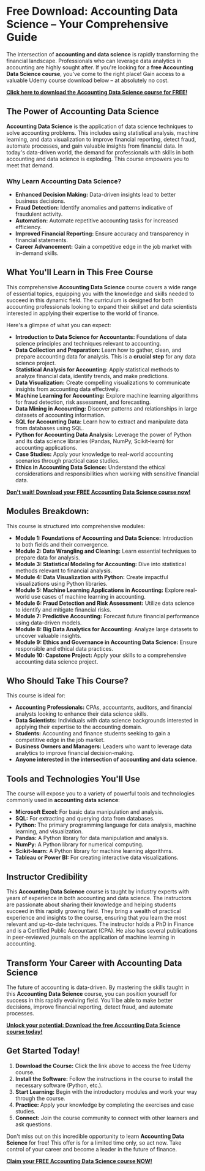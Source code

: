 # Free Download: Accounting Data Science – Your Comprehensive Guide

The intersection of **accounting and data science** is rapidly transforming the financial landscape. Professionals who can leverage data analytics in accounting are highly sought after. If you're looking for a **free Accounting Data Science course**, you've come to the right place! Gain access to a valuable Udemy course download below – at absolutely no cost.

[**Click here to download the Accounting Data Science course for FREE!**](https://udemywork.com/accounting-data-science)

## The Power of Accounting Data Science

**Accounting Data Science** is the application of data science techniques to solve accounting problems. This includes using statistical analysis, machine learning, and data visualization to improve financial reporting, detect fraud, automate processes, and gain valuable insights from financial data. In today's data-driven world, the demand for professionals with skills in both accounting and data science is exploding. This course empowers you to meet that demand.

### Why Learn Accounting Data Science?

*   **Enhanced Decision Making:** Data-driven insights lead to better business decisions.
*   **Fraud Detection:** Identify anomalies and patterns indicative of fraudulent activity.
*   **Automation:** Automate repetitive accounting tasks for increased efficiency.
*   **Improved Financial Reporting:** Ensure accuracy and transparency in financial statements.
*   **Career Advancement:** Gain a competitive edge in the job market with in-demand skills.

## What You'll Learn in This Free Course

This comprehensive **Accounting Data Science** course covers a wide range of essential topics, equipping you with the knowledge and skills needed to succeed in this dynamic field. The curriculum is designed for both accounting professionals looking to expand their skillset and data scientists interested in applying their expertise to the world of finance.

Here's a glimpse of what you can expect:

*   **Introduction to Data Science for Accountants:** Foundations of data science principles and techniques relevant to accounting.
*   **Data Collection and Preparation:** Learn how to gather, clean, and prepare accounting data for analysis. This is a **crucial step** for any data science project.
*   **Statistical Analysis for Accounting:** Apply statistical methods to analyze financial data, identify trends, and make predictions.
*   **Data Visualization:** Create compelling visualizations to communicate insights from accounting data effectively.
*   **Machine Learning for Accounting:** Explore machine learning algorithms for fraud detection, risk assessment, and forecasting.
*   **Data Mining in Accounting:** Discover patterns and relationships in large datasets of accounting information.
*   **SQL for Accounting Data:** Learn how to extract and manipulate data from databases using SQL.
*   **Python for Accounting Data Analysis:** Leverage the power of Python and its data science libraries (Pandas, NumPy, Scikit-learn) for accounting applications.
*   **Case Studies:** Apply your knowledge to real-world accounting scenarios through practical case studies.
*   **Ethics in Accounting Data Science:** Understand the ethical considerations and responsibilities when working with sensitive financial data.

[**Don't wait! Download your FREE Accounting Data Science course now!**](https://udemywork.com/accounting-data-science)

## Modules Breakdown:

This course is structured into comprehensive modules:

*   **Module 1: Foundations of Accounting and Data Science:** Introduction to both fields and their convergence.
*   **Module 2: Data Wrangling and Cleaning:** Learn essential techniques to prepare data for analysis.
*   **Module 3: Statistical Modeling for Accounting:** Dive into statistical methods relevant to financial analysis.
*   **Module 4: Data Visualization with Python:** Create impactful visualizations using Python libraries.
*   **Module 5: Machine Learning Applications in Accounting:** Explore real-world use cases of machine learning in accounting.
*   **Module 6: Fraud Detection and Risk Assessment:** Utilize data science to identify and mitigate financial risks.
*   **Module 7: Predictive Accounting:** Forecast future financial performance using data-driven models.
*   **Module 8: Big Data Analytics for Accounting:** Analyze large datasets to uncover valuable insights.
*   **Module 9: Ethics and Governance in Accounting Data Science:** Ensure responsible and ethical data practices.
*   **Module 10: Capstone Project:** Apply your skills to a comprehensive accounting data science project.

## Who Should Take This Course?

This course is ideal for:

*   **Accounting Professionals:** CPAs, accountants, auditors, and financial analysts looking to enhance their data science skills.
*   **Data Scientists:** Individuals with data science backgrounds interested in applying their expertise to the accounting domain.
*   **Students:** Accounting and finance students seeking to gain a competitive edge in the job market.
*   **Business Owners and Managers:** Leaders who want to leverage data analytics to improve financial decision-making.
*   **Anyone interested in the intersection of accounting and data science.**

## Tools and Technologies You'll Use

The course will expose you to a variety of powerful tools and technologies commonly used in **accounting data science**:

*   **Microsoft Excel:** For basic data manipulation and analysis.
*   **SQL:** For extracting and querying data from databases.
*   **Python:** The primary programming language for data analysis, machine learning, and visualization.
*   **Pandas:** A Python library for data manipulation and analysis.
*   **NumPy:** A Python library for numerical computing.
*   **Scikit-learn:** A Python library for machine learning algorithms.
*   **Tableau or Power BI:** For creating interactive data visualizations.

## Instructor Credibility

This **Accounting Data Science** course is taught by industry experts with years of experience in both accounting and data science. The instructors are passionate about sharing their knowledge and helping students succeed in this rapidly growing field. They bring a wealth of practical experience and insights to the course, ensuring that you learn the most relevant and up-to-date techniques. The instructor holds a PhD in Finance and is a Certified Public Accountant (CPA). He also has several publications in peer-reviewed journals on the application of machine learning in accounting.

## Transform Your Career with Accounting Data Science

The future of accounting is data-driven. By mastering the skills taught in this **Accounting Data Science** course, you can position yourself for success in this rapidly evolving field. You'll be able to make better decisions, improve financial reporting, detect fraud, and automate processes.

[**Unlock your potential: Download the free Accounting Data Science course today!**](https://udemywork.com/accounting-data-science)

## Get Started Today!

1.  **Download the Course:** Click the link above to access the free Udemy course.
2.  **Install the Software:** Follow the instructions in the course to install the necessary software (Python, etc.).
3.  **Start Learning:** Begin with the introductory modules and work your way through the course.
4.  **Practice:** Apply your knowledge by completing the exercises and case studies.
5.  **Connect:** Join the course community to connect with other learners and ask questions.

Don't miss out on this incredible opportunity to learn **Accounting Data Science** for free! This offer is for a limited time only, so act now. Take control of your career and become a leader in the future of finance.

[**Claim your FREE Accounting Data Science course NOW!**](https://udemywork.com/accounting-data-science)
